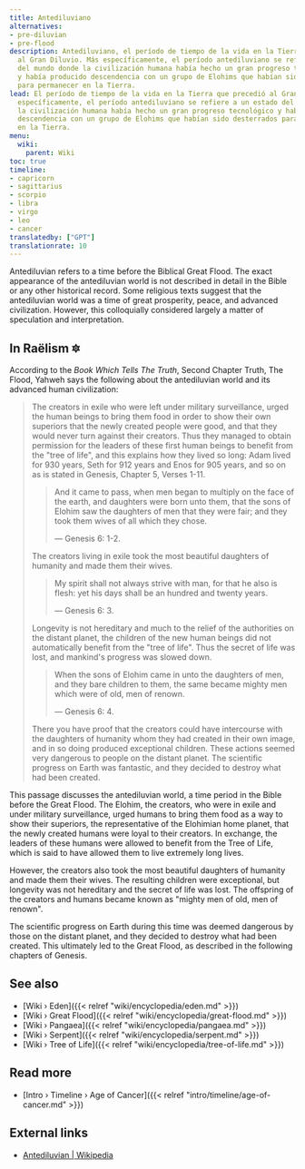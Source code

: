 ```yaml
---
title: Antediluviano
alternatives:
- pre-diluvian
- pre-flood
description: Antediluviano, el período de tiempo de la vida en la Tierra que precedió
  al Gran Diluvio. Más específicamente, el período antediluviano se refiere a un estado
  del mundo donde la civilización humana había hecho un gran progreso tecnológico
  y había producido descendencia con un grupo de Elohims que habían sido desterrados
  para permanecer en la Tierra.
lead: El período de tiempo de la vida en la Tierra que precedió al Gran Diluvio. Más
  específicamente, el período antediluviano se refiere a un estado del mundo donde
  la civilización humana había hecho un gran progreso tecnológico y había producido
  descendencia con un grupo de Elohims que habían sido desterrados para permanecer
  en la Tierra.
menu:
  wiki:
    parent: Wiki
toc: true
timeline:
- capricorn
- sagittarius
- scorpio
- libra
- virgo
- leo
- cancer
translatedby: ["GPT"]
translationrate: 10
---
```


Antediluvian refers to a time before the Biblical Great Flood. The exact appearance of the antediluvian world is not described in detail in the Bible or any other historical record. Some religious texts suggest that the antediluvian world was a time of great prosperity, peace, and advanced civilization. However, this colloquially considered largely a matter of speculation and interpretation.

## In Raëlism 🔯

According to the _Book Which Tells The Truth_, Second Chapter Truth, The Flood, Yahweh says the following about the antediluvian world and its advanced human civilization:

> The creators in exile who were left under military surveillance, urged the human beings to bring them food in order to show their own superiors that the newly created people were good, and that they would never turn against their creators. Thus they managed to obtain permission for the leaders of these first human beings to benefit from the "tree of life", and this explains how they lived so long: Adam lived for 930 years, Seth for 912 years and Enos for 905 years, and so on as is stated in Genesis, Chapter 5, Verses 1-11.
>
>> And it came to pass, when men began to multiply on the face of the earth, and daughters were born unto them, that the sons of Elohim saw the daughters of men that they were fair; and they took them wives of all which they chose.
>>
>> — Genesis 6: 1-2.
>
> The creators living in exile took the most beautiful daughters of humanity and made them their wives.
>
>> My spirit shall not always strive with man, for that he also is flesh: yet his days shall be an hundred and twenty years.
>>
>> — Genesis 6: 3.
>
> Longevity is not hereditary and much to the relief of the authorities on the distant planet, the children of the new human beings did not automatically benefit from the "tree of life". Thus the secret of life was lost, and mankind's progress was slowed down.
>
>> When the sons of Elohim came in unto the daughters of men, and they bare children to them, the same became mighty men which were of old, men of renown.
>>
>> — Genesis 6: 4.
>
> There you have proof that the creators could have intercourse with the daughters of humanity whom they had created in their own image, and in so doing produced exceptional children. These actions seemed very dangerous to people on the distant planet. The scientific progress on Earth was fantastic, and they decided to destroy what had been created.

This passage discusses the antediluvian world, a time period in the Bible before the Great Flood. The Elohim, the creators, who were in exile and under military surveillance, urged humans to bring them food as a way to show their superiors, the representative of the Elohimian home planet, that the newly created humans were loyal to their creators. In exchange, the leaders of these humans were allowed to benefit from the Tree of Life, which is said to have allowed them to live extremely long lives.

However, the creators also took the most beautiful daughters of humanity and made them their wives. The resulting children were exceptional, but longevity was not hereditary and the secret of life was lost. The offspring of the creators and humans became known as "mighty men of old, men of renown".

The scientific progress on Earth during this time was deemed dangerous by those on the distant planet, and they decided to destroy what had been created. This ultimately led to the Great Flood, as described in the following chapters of Genesis.

## See also

- [Wiki › Eden]({{< relref "wiki/encyclopedia/eden.md" >}})
- [Wiki › Great Flood]({{< relref "wiki/encyclopedia/great-flood.md" >}})
- [Wiki › Pangaea]({{< relref "wiki/encyclopedia/pangaea.md" >}})
- [Wiki › Serpent]({{< relref "wiki/encyclopedia/serpent.md" >}})
- [Wiki › Tree of Life]({{< relref "wiki/encyclopedia/tree-of-life.md" >}})

## Read more

- [Intro › Timeline › Age of Cancer]({{< relref "intro/timeline/age-of-cancer.md" >}})

## External links

- [Antediluvian | Wikipedia](https://en.wikipedia.org/wiki/Antediluvian)

